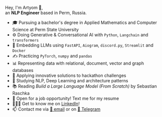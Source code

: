 Hey, I'm Artyom 👋,  
an **NLP Engineer** based in Perm, Russia.
- 🎓 Pursuing a bachelor's degree in Applied Mathematics and Computer Science at Perm State University
- ⚙️ Doing Generative & Conversational AI with `Python`, `Langchain` and `transformers`
- 👾 Embedding LLMs using `FastAPI`, `Aiogram`, `discord.py`, `Streamlit` and `Docker`
- ✍️ Practicing `PyTorch`, `numpy` and `pandas` 
- 📊 Representing data with relational, document, vector and graph databases
- 🚀 Applying innovative solutions to hackathon challenges
- 🌱 Studying NLP, Deep Learning and architecture patterns
- 📚 Reading *Build a Large Language Model (From Scratch)* by Sebastian Raschka
- 💼 Open for a job opportunity! Text me for my resume
- 🙍🏼‍♂️ Get to know me on [LinkedIn](https://www.linkedin.com/in/artyom-eryomkin/)!
- 📫 Contact me via [📧 email](mailto:eryomkin.artyom2016@gmail.com) or on [💬 Telegram](https://t.me/a_eryomkin)
